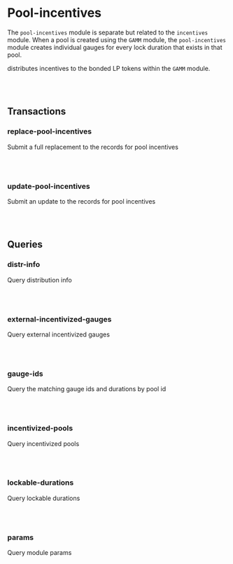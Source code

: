 # Pool-incentives

The `pool-incentives` module is separate but related to the `incentives` module. When a pool is created using the `GAMM` module, the `pool-incentives` module creates individual gauges for every lock duration that exists in that pool.


distributes incentives to the bonded LP tokens within the `GAMM` module.





</br>
</br>





## Transactions

### replace-pool-incentives 

Submit a full replacement to the records for pool incentives




</br>
</br>




### update-pool-incentives  

Submit an update to the records for pool incentives





</br>
</br>

## Queries

### distr-info                   

Query distribution info



</br>
</br>


### external-incentivized-gauges 

Query external incentivized gauges



</br>
</br>



### gauge-ids                    

Query the matching gauge ids and durations by pool id




</br>
</br>





### incentivized-pools           

Query incentivized pools




</br>
</br>




### lockable-durations           

Query lockable durations





</br>
</br>



### params                       

Query module params